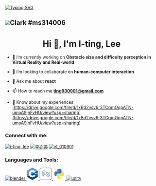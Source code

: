 [![Typing SVG](https://readme-typing-svg.demolab.com?font=Fira+Code&size=26&pause=1000&color=010304&random=false&width=600&height=100&lines=My+name+is+I-ting%2C+Lee;From+NTUST+;Currently+intern+in+HFEL+IsysE%2C+KAIST)](https://git.io/typing-svg)

## <img width="50px" src="https://raw.githubusercontent.com/ms314006/ms314006/basic/resource/gqsm.png" />Clark #ms314006



<h1 align="center">Hi 👋, I'm I-ting, Lee</h1>

- 🔭 I’m currently working on **Obstacle size and difficulty perception in Virtual Reality and Real-world**

- 👯 I’m looking to collaborate on **human-computer interaction**

- 💬 Ask me about **react**

- 📫 How to reach me **ting900901@gmail.com**

- 📄 Know about my experiences [https://drive.google.com/file/d/1xBd2vsv6r3TCqmOqpATN-umoA9jnFvHU/view?usp=sharing](https://drive.google.com/file/d/1xBd2vsv6r3TCqmOqpATN-umoA9jnFvHU/view?usp=sharing)

<h3 align="left">Connect with me:</h3>
<p align="left">
<a href="https://linkedin.com/in/i-ting, lee" target="blank"><img align="center" src="https://raw.githubusercontent.com/rahuldkjain/github-profile-readme-generator/master/src/images/icons/Social/linked-in-alt.svg" alt="i-ting, lee" height="30" width="40" /></a>
<a href="https://fb.com/李亦婷" target="blank"><img align="center" src="https://raw.githubusercontent.com/rahuldkjain/github-profile-readme-generator/master/src/images/icons/Social/facebook.svg" alt="李亦婷" height="30" width="40" /></a>
<a href="https://instagram.com/yt_010901" target="blank"><img align="center" src="https://raw.githubusercontent.com/rahuldkjain/github-profile-readme-generator/master/src/images/icons/Social/instagram.svg" alt="yt_010901" height="30" width="40" /></a>
</p>

<h3 align="left">Languages and Tools:</h3>
<p align="left"> <a href="https://www.blender.org/" target="_blank" rel="noreferrer"> <img src="https://download.blender.org/branding/community/blender_community_badge_white.svg" alt="blender" width="40" height="40"/> </a> <a href="https://www.w3schools.com/cpp/" target="_blank" rel="noreferrer"> <img src="https://raw.githubusercontent.com/devicons/devicon/master/icons/cplusplus/cplusplus-original.svg" alt="cplusplus" width="40" height="40"/> </a> <a href="https://www.photoshop.com/en" target="_blank" rel="noreferrer"> <img src="https://raw.githubusercontent.com/devicons/devicon/master/icons/photoshop/photoshop-line.svg" alt="photoshop" width="40" height="40"/> </a> <a href="https://www.python.org" target="_blank" rel="noreferrer"> <img src="https://raw.githubusercontent.com/devicons/devicon/master/icons/python/python-original.svg" alt="python" width="40" height="40"/> </a> <a href="https://unity.com/" target="_blank" rel="noreferrer"> <img src="https://www.vectorlogo.zone/logos/unity3d/unity3d-icon.svg" alt="unity" width="40" height="40"/> </a> </p>

